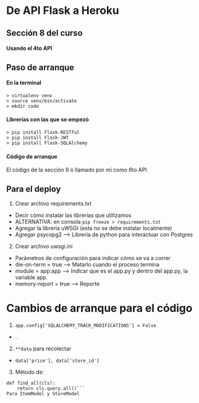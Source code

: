 # De API Flask a Heroku
## Sección 8 del curso
#### Usando el 4to API

## Paso de arranque
#### En la terminal
```
> virtualenv venv
> source venv/bin/activate
> mkdir code
```

#### Librerías con las que se empezó
```
> pip install Flask-RESTful
> pip install Flask-JWT
> pip install Flask-SQLAlchemy
```

#### Código de arranque
El código de la sección 9 ó llamado por mí como 6to API

## Para el deploy
1. Crear archivo requirements.txt
  - Decir cómo instalar las librerías que utilizamos
  - ALTERNATIVA: en consola ``` pip freeze > requirements.txt ```
  - Agregar la librería uWSGI (esta no se debe instalar localmente)
  - Agregar psycopg2 --\> Librería de python para interactuar con Postgres
2. Crear archivo uwsgi.ini
  - Parámetros de configuración para indicar cómo se va a correr
  - die-on-term = true --\> Matarlo cuando el proceso termina
  - module = app:app --\> Indicar que es el app.py y dentro del app.py, la variable app.
  - memory-report = true --\> Reporte


# Cambios de arranque para el código
1. ```app.config['SQLALCHEMY_TRACK_MODIFICATIONS'] = False```
  - .
2. ```**data``` para recolectar
  - ```data['price'], data['store_id']```
3. Método de:
  ```@classmethod
  def find_all(cls):
      return cls.query.all()```
  Para ItemModel y StoreModel
